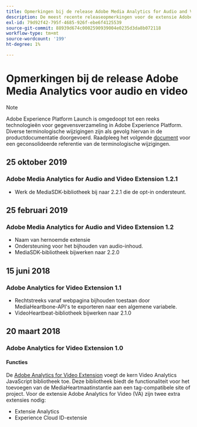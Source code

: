 ```yaml
---
title: Opmerkingen bij de release Adobe Media Analytics for Audio and Video Extension
description: De meest recente releaseopmerkingen voor de extensie Adobe Media Analytics for Audio and Video in Adobe Experience Platform.
exl-id: 79d92f42-795f-4685-926f-ebe6f4125539
source-git-commit: 88939d674c0002590939004e0235d3da8b072118
workflow-type: tm+mt
source-wordcount: '199'
ht-degree: 1%

---
```


# Opmerkingen bij de release Adobe Media Analytics voor audio en video

>[!NOTE]
>
>Adobe Experience Platform Launch is omgedoopt tot een reeks technologieën voor gegevensverzameling in Adobe Experience Platform. Diverse terminologische wijzigingen zijn als gevolg hiervan in de productdocumentatie doorgevoerd. Raadpleeg het volgende [document](../../../term-updates.md) voor een geconsolideerde referentie van de terminologische wijzigingen.

## 25 oktober 2019

### Adobe Media Analytics for Audio and Video Extension 1.2.1

* Werk de MediaSDK-bibliotheek bij naar 2.2.1 die de opt-in ondersteunt.

## 25 februari 2019

### Adobe Media Analytics for Audio and Video Extension 1.2

* Naam van hernoemde extensie
* Ondersteuning voor het bijhouden van audio-inhoud.
* MediaSDK-bibliotheek bijwerken naar 2.2.0

## 15 juni 2018

### Adobe Analytics for Video Extension 1.1

* Rechtstreeks vanaf webpagina bijhouden toestaan door MediaHeartbone-API&#39;s te exporteren naar een algemene variabele.
* VideoHeartbeat-bibliotheek bijwerken naar 2.1.0

## 20 maart 2018

### Adobe Analytics for Video Extension 1.0

#### **Functies**

De [Adobe Analytics for Video Extension](../media-analytics/overview.md) voegt de kern Video Analytics JavaScript bibliotheek toe. Deze bibliotheek biedt de functionaliteit voor het toevoegen van de MediaHeartmaatinstantie aan een tag-compatibele site of project. Voor de extensie Adobe Analytics for Video (VA) zijn twee extra extensies nodig:

* Extensie Analytics
* Experience Cloud ID-extensie
